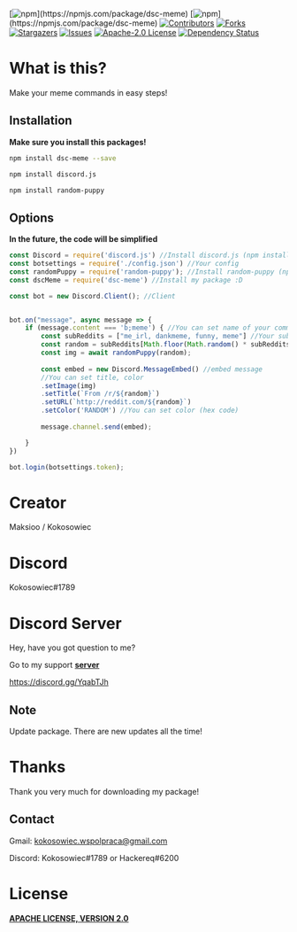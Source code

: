 [![npm](https://img.shields.io/npm/v/dsc-meme.svg?)](https://npmjs.com/package/dsc-meme)
[![npm](https://img.shields.io/npm/dt/dsc-meme.svg?)](https://npmjs.com/package/dsc-meme)
[![Contributors][contributors-shield]][contributors-url]
[![Forks][forks-shield]][forks-url]
[![Stargazers][stars-shield]][stars-url]
[![Issues][issues-shield]][issues-url]
[![Apache-2.0 License][license-shield]][license-url]
[![Dependency Status](https://img.shields.io/david/form-data/form-data.svg)](https://david-dm.org/form-data/form-data)
# What is this?

Make your meme commands in easy steps!

## Installation

**Make sure you install this packages!**

```sh
npm install dsc-meme --save
```
```sh
npm install discord.js
```
```sh
npm install random-puppy
```

## Options

**In the future, the code will be simplified**

```js
const Discord = require('discord.js') //Install discord.js (npm install discord.js)
const botsettings = require('./config.json') //Your config
const randomPuppy = require('random-puppy'); //Install random-puppy (npm install random-puppy)
const dscMeme = require('dsc-meme') //Install my package :D

const bot = new Discord.Client(); //Client


bot.on("message", async message => {
    if (message.content === 'b;meme') { //You can set name of your command
        const subReddits = ["me_irl, dankmeme, funny, meme"] //Your subReddits
        const random = subReddits[Math.floor(Math.random() * subReddits.length)]; //random
        const img = await randomPuppy(random);
    
        const embed = new Discord.MessageEmbed() //embed message 
        //You can set title, color
        .setImage(img)
        .setTitle(`From /r/${random}`)
        .setURL(`http://reddit.com/${random}`)
        .setColor('RANDOM') //You can set color (hex code)
    
        message.channel.send(embed);

    }
})

bot.login(botsettings.token);
```

# Creator

Maksioo / Kokosowiec

# Discord

Kokosowiec#1789

# Discord Server

Hey, have you got question to me?

Go to my support **[server](https://discord.gg/YqabTJh)**

https://discord.gg/YqabTJh

## Note

Update package. 
There are new updates all the time!

# Thanks

Thank you very much for downloading my package!

## Contact

Gmail: kokosowiec.wspolpraca@gmail.com

Discord: Kokosowiec#1789 or Hackereq#6200

# License

**[APACHE LICENSE, VERSION 2.0](https://www.apache.org/licenses/LICENSE-2.0)**

<!-- MARKDOWN LINKS & IMAGES -->
<!-- https://www.markdownguide.org/basic-syntax/#reference-style-links -->
[contributors-shield]: https://img.shields.io/github/contributors/Maksiooo/dsc-meme.svg?style=flat-square
[contributors-url]: https://github.com/Maksiooo/dsc-meme/graphs/contributors
[forks-shield]: https://img.shields.io/github/forks/Maksiooo/dsc-meme.svg?style=flat-square
[forks-url]: https://github.com/Maksiooo/dsc-meme/network/members
[stars-shield]: https://img.shields.io/github/stars/Maksiooo/dsc-meme.svg?style=flat-square
[stars-url]: https://github.com/Maksiooo/dsc-meme/stargazers
[issues-shield]: https://img.shields.io/github/issues/Maksiooo/dsc-meme.svg?style=flat-square
[issues-url]: https://github.com/Maksiooo/dsc-meme/issues
[license-shield]: https://img.shields.io/badge/license-Apache%202-orange
[license-url]: https://www.apache.org/licenses/LICENSE-2.0